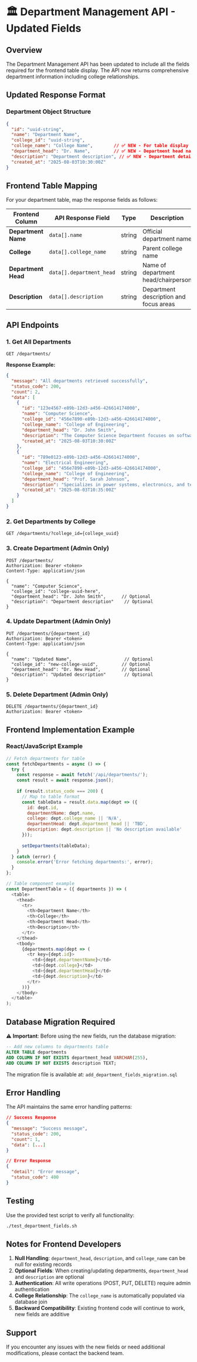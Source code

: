 # 🏛️ Department Management API - Updated Fields

## Overview
The Department Management API has been updated to include all the fields required for the frontend table display. The API now returns comprehensive department information including college relationships.

## Updated Response Format

### Department Object Structure
```json
{
  "id": "uuid-string",
  "name": "Department Name",
  "college_id": "uuid-string", 
  "college_name": "College Name",        // ✅ NEW - For table display
  "department_head": "Dr. Name",         // ✅ NEW - Department head name
  "description": "Department description", // ✅ NEW - Department details
  "created_at": "2025-08-03T10:30:00Z"
}
```

## Frontend Table Mapping

For your department table, map the response fields as follows:

| Frontend Column | API Response Field | Type | Description |
|----------------|-------------------|------|-------------|
| **Department Name** | `data[].name` | string | Official department name |
| **College** | `data[].college_name` | string | Parent college name |
| **Department Head** | `data[].department_head` | string | Name of department head/chairperson |
| **Description** | `data[].description` | string | Department description and focus areas |

## API Endpoints

### 1. Get All Departments
```http
GET /departments/
```

**Response Example:**
```json
{
  "message": "All departments retrieved successfully",
  "status_code": 200,
  "count": 2,
  "data": [
    {
      "id": "123e4567-e89b-12d3-a456-426614174000",
      "name": "Computer Science",
      "college_id": "456e7890-e89b-12d3-a456-426614174000",
      "college_name": "College of Engineering",
      "department_head": "Dr. John Smith",
      "description": "The Computer Science Department focuses on software engineering, AI, and computational theory.",
      "created_at": "2025-08-03T10:30:00Z"
    },
    {
      "id": "789e0123-e89b-12d3-a456-426614174000", 
      "name": "Electrical Engineering",
      "college_id": "456e7890-e89b-12d3-a456-426614174000",
      "college_name": "College of Engineering",
      "department_head": "Prof. Sarah Johnson",
      "description": "Specializes in power systems, electronics, and telecommunications.",
      "created_at": "2025-08-03T10:35:00Z"
    }
  ]
}
```

### 2. Get Departments by College
```http
GET /departments/?college_id={college_uuid}
```

### 3. Create Department (Admin Only)
```http
POST /departments/
Authorization: Bearer <token>
Content-Type: application/json

{
  "name": "Computer Science",
  "college_id": "college-uuid-here",
  "department_head": "Dr. John Smith",      // Optional
  "description": "Department description"    // Optional
}
```

### 4. Update Department (Admin Only) 
```http
PUT /departments/{department_id}
Authorization: Bearer <token>
Content-Type: application/json

{
  "name": "Updated Name",                    // Optional
  "college_id": "new-college-uuid",         // Optional
  "department_head": "Dr. New Head",        // Optional
  "description": "Updated description"       // Optional
}
```

### 5. Delete Department (Admin Only)
```http
DELETE /departments/{department_id}
Authorization: Bearer <token>
```

## Frontend Implementation Example

### React/JavaScript Example
```javascript
// Fetch departments for table
const fetchDepartments = async () => {
  try {
    const response = await fetch('/api/departments/');
    const result = await response.json();
    
    if (result.status_code === 200) {
      // Map to table format
      const tableData = result.data.map(dept => ({
        id: dept.id,
        departmentName: dept.name,
        college: dept.college_name || 'N/A',
        departmentHead: dept.department_head || 'TBD',
        description: dept.description || 'No description available'
      }));
      
      setDepartments(tableData);
    }
  } catch (error) {
    console.error('Error fetching departments:', error);
  }
};

// Table component example
const DepartmentTable = ({ departments }) => (
  <table>
    <thead>
      <tr>
        <th>Department Name</th>
        <th>College</th>
        <th>Department Head</th>
        <th>Description</th>
      </tr>
    </thead>
    <tbody>
      {departments.map(dept => (
        <tr key={dept.id}>
          <td>{dept.departmentName}</td>
          <td>{dept.college}</td>
          <td>{dept.departmentHead}</td>
          <td>{dept.description}</td>
        </tr>
      ))}
    </tbody>
  </table>
);
```

## Database Migration Required

⚠️ **Important**: Before using the new fields, run the database migration:

```sql
-- Add new columns to departments table
ALTER TABLE departments 
ADD COLUMN IF NOT EXISTS department_head VARCHAR(255),
ADD COLUMN IF NOT EXISTS description TEXT;
```

The migration file is available at: `add_department_fields_migration.sql`

## Error Handling

The API maintains the same error handling patterns:

```json
// Success Response
{
  "message": "Success message",
  "status_code": 200,
  "count": 1,
  "data": [...]
}

// Error Response  
{
  "detail": "Error message",
  "status_code": 400
}
```

## Testing

Use the provided test script to verify all functionality:
```bash
./test_department_fields.sh
```

## Notes for Frontend Developers

1. **Null Handling**: `department_head`, `description`, and `college_name` can be null for existing records
2. **Optional Fields**: When creating/updating departments, `department_head` and `description` are optional
3. **Authentication**: All write operations (POST, PUT, DELETE) require admin authentication
4. **College Relationship**: The `college_name` is automatically populated via database join
5. **Backward Compatibility**: Existing frontend code will continue to work, new fields are additive

## Support

If you encounter any issues with the new fields or need additional modifications, please contact the backend team.
